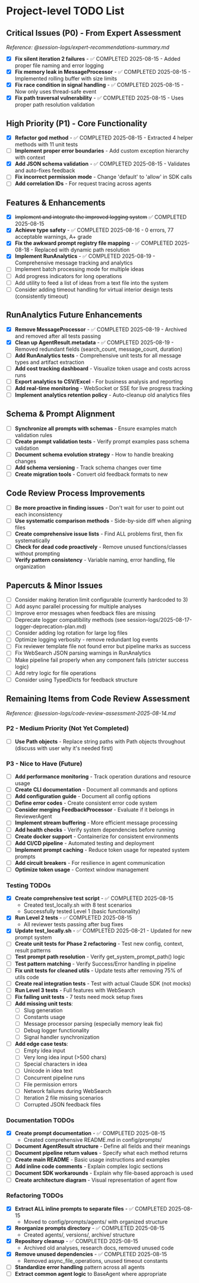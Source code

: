 # Project-level TODO List

## Critical Issues (P0) - From Expert Assessment

*Reference: @session-logs/expert-recommendations-summary.md*

- [x] **Fix silent iteration 2 failures** - ✅ COMPLETED 2025-08-15 - Added proper file naming and error logging
- [x] **Fix memory leak in MessageProcessor** - ✅ COMPLETED 2025-08-15 - Implemented rolling buffer with size limits
- [x] **Fix race condition in signal handling** - ✅ COMPLETED 2025-08-15 - Now only uses thread-safe event
- [x] **Fix path traversal vulnerability** - ✅ COMPLETED 2025-08-15 - Uses proper path resolution validation

## High Priority (P1) - Core Functionality

- [x] **Refactor god method** - ✅ COMPLETED 2025-08-15 - Extracted 4 helper methods with 11 unit tests
- [ ] **Implement proper error boundaries** - Add custom exception hierarchy with context
- [x] **Add JSON schema validation** - ✅ COMPLETED 2025-08-15 - Validates and auto-fixes feedback
- [ ] **Fix incorrect permission mode** - Change 'default' to 'allow' in SDK calls
- [ ] **Add correlation IDs** - For request tracing across agents

## Features & Enhancements

- [x] ~~Implement and integrate the improved logging system~~ ✅ COMPLETED 2025-08-15
- [x] **Achieve type safety** - ✅ COMPLETED 2025-08-16 - 0 errors, 77 acceptable warnings, A+ grade
- [x] **Fix the awkward prompt registry file mapping** - ✅ COMPLETED 2025-08-18 - Replaced with dynamic path resolution
- [x] **Implement RunAnalytics** - ✅ COMPLETED 2025-08-19 - Comprehensive message tracking and analytics
- [ ] Implement batch processing mode for multiple ideas
- [ ] Add progress indicators for long operations
- [ ] Add utility to feed a list of ideas from a text file into the system
- [ ] Consider adding timeout handling for virtual interior design tests (consistently timeout)

## RunAnalytics Future Enhancements

- [x] **Remove MessageProcessor** - ✅ COMPLETED 2025-08-19 - Archived and removed after all tests passing
- [x] **Clean up AgentResult.metadata** - ✅ COMPLETED 2025-08-19 - Removed redundant fields (search_count, message_count, duration)
- [ ] **Add RunAnalytics tests** - Comprehensive unit tests for all message types and artifact extraction
- [ ] **Add cost tracking dashboard** - Visualize token usage and costs across runs
- [ ] **Export analytics to CSV/Excel** - For business analysis and reporting
- [ ] **Add real-time monitoring** - WebSocket or SSE for live progress tracking
- [ ] **Implement analytics retention policy** - Auto-cleanup old analytics files

## Schema & Prompt Alignment

- [ ] **Synchronize all prompts with schemas** - Ensure examples match validation rules
- [ ] **Create prompt validation tests** - Verify prompt examples pass schema validation
- [ ] **Document schema evolution strategy** - How to handle breaking changes
- [ ] **Add schema versioning** - Track schema changes over time
- [ ] **Create migration tools** - Convert old feedback formats to new

## Code Review Process Improvements

- [ ] **Be more proactive in finding issues** - Don't wait for user to point out each inconsistency
- [ ] **Use systematic comparison methods** - Side-by-side diff when aligning files
- [ ] **Create comprehensive issue lists** - Find ALL problems first, then fix systematically
- [ ] **Check for dead code proactively** - Remove unused functions/classes without prompting
- [ ] **Verify pattern consistency** - Variable naming, error handling, file organization

## Papercuts & Minor Issues

- [ ] Consider making iteration limit configurable (currently hardcoded to 3)
- [ ] Add async parallel processing for multiple analyses
- [ ] Improve error messages when feedback files are missing
- [ ] Deprecate logger compatibility methods (see session-logs/2025-08-17-logger-deprecation-plan.md)
- [ ] Consider adding log rotation for large log files
- [ ] Optimize logging verbosity - remove redundant log events
- [ ] Fix reviewer template file not found error but pipeline marks as success
- [ ] Fix WebSearch JSON parsing warnings in RunAnalytics
- [ ] Make pipeline fail properly when any component fails (stricter success logic)
- [ ] Add retry logic for file operations
- [ ] Consider using TypedDicts for feedback structure

## Remaining Items from Code Review Assessment

*Reference: @session-logs/code-review-assessment-2025-08-14.md*

### P2 - Medium Priority (Not Yet Completed)

- [ ] **Use Path objects** - Replace string paths with Path objects throughout (discuss with user why it's needed first)

### P3 - Nice to Have (Future)

- [ ] **Add performance monitoring** - Track operation durations and resource usage
- [ ] **Create CLI documentation** - Document all commands and options
- [ ] **Add configuration guide** - Document all config options
- [ ] **Define error codes** - Create consistent error code system
- [ ] **Consider merging FeedbackProcessor** - Evaluate if it belongs in ReviewerAgent
- [ ] **Implement stream buffering** - More efficient message processing
- [ ] **Add health checks** - Verify system dependencies before running
- [ ] **Create docker support** - Containerize for consistent environments
- [ ] **Add CI/CD pipeline** - Automated testing and deployment
- [ ] **Implement prompt caching** - Reduce token usage for repeated system prompts
- [ ] **Add circuit breakers** - For resilience in agent communication
- [ ] **Optimize token usage** - Context window management

### Testing TODOs

- [x] **Create comprehensive test script** - ✅ COMPLETED 2025-08-15
  - Created test_locally.sh with 8 test scenarios
  - Successfully tested Level 1 (basic functionality)
- [x] **Run Level 2 tests** - ✅ COMPLETED 2025-08-15
  - All reviewer tests passing after bug fixes
- [x] **Update test_locally.sh** - ✅ COMPLETED 2025-08-21 - Updated for new prompt system
- [ ] **Create unit tests for Phase 2 refactoring** - Test new config, context, result patterns
- [ ] **Test prompt path resolution** - Verify get_system_prompt_path() logic
- [ ] **Test pattern matching** - Verify Success/Error handling in pipeline
- [ ] **Fix unit tests for cleaned utils** - Update tests after removing 75% of utils code
- [ ] **Create real integration tests** - Test with actual Claude SDK (not mocks)
- [ ] **Run Level 3 tests** - Full features with WebSearch
- [ ] **Fix failing unit tests** - 7 tests need mock setup fixes
- [ ] **Add missing unit tests**:
  - [ ] Slug generation
  - [ ] Constants usage
  - [ ] Message processor parsing (especially memory leak fix)
  - [ ] Debug logger functionality
  - [ ] Signal handler synchronization
- [ ] **Add edge case tests**:
  - [ ] Empty idea input
  - [ ] Very long idea input (>500 chars)
  - [ ] Special characters in idea
  - [ ] Unicode in idea text
  - [ ] Concurrent pipeline runs
  - [ ] File permission errors
  - [ ] Network failures during WebSearch
  - [ ] Iteration 2 file missing scenarios
  - [ ] Corrupted JSON feedback files

### Documentation TODOs

- [x] **Create prompt documentation** - ✅ COMPLETED 2025-08-15
  - Created comprehensive README.md in config/prompts/
- [ ] **Document AgentResult structure** - Define all fields and their meanings
- [ ] **Document pipeline return values** - Specify what each method returns
- [ ] **Create main README** - Basic usage instructions and examples
- [ ] **Add inline code comments** - Explain complex logic sections
- [ ] **Document SDK workarounds** - Explain why file-based approach is used
- [ ] **Create architecture diagram** - Visual representation of agent flow

### Refactoring TODOs

- [x] **Extract ALL inline prompts to separate files** - ✅ COMPLETED 2025-08-15
  - Moved to config/prompts/agents/ with organized structure
- [x] **Reorganize prompts directory** - ✅ COMPLETED 2025-08-15
  - Created agents/, versions/, archive/ structure
- [x] **Repository cleanup** - ✅ COMPLETED 2025-08-15
  - Archived old analyses, research docs, removed unused code
- [x] **Remove unused dependencies** - ✅ COMPLETED 2025-08-15
  - Removed async_file_operations, unused timeout constants
- [ ] **Standardize error handling** pattern across all agents
- [ ] **Extract common agent logic** to BaseAgent where appropriate
